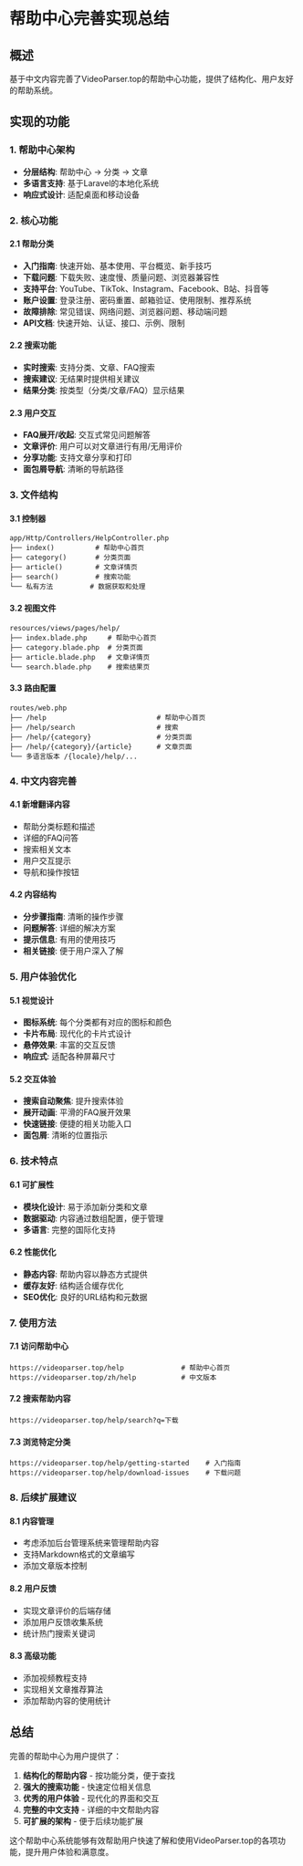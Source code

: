 # 帮助中心完善实现总结

## 概述
基于中文内容完善了VideoParser.top的帮助中心功能，提供了结构化、用户友好的帮助系统。

## 实现的功能

### 1. 帮助中心架构
- **分层结构**: 帮助中心 → 分类 → 文章
- **多语言支持**: 基于Laravel的本地化系统
- **响应式设计**: 适配桌面和移动设备

### 2. 核心功能

#### 2.1 帮助分类
- **入门指南**: 快速开始、基本使用、平台概览、新手技巧
- **下载问题**: 下载失败、速度慢、质量问题、浏览器兼容性
- **支持平台**: YouTube、TikTok、Instagram、Facebook、B站、抖音等
- **账户设置**: 登录注册、密码重置、邮箱验证、使用限制、推荐系统
- **故障排除**: 常见错误、网络问题、浏览器问题、移动端问题
- **API文档**: 快速开始、认证、接口、示例、限制

#### 2.2 搜索功能
- **实时搜索**: 支持分类、文章、FAQ搜索
- **搜索建议**: 无结果时提供相关建议
- **结果分类**: 按类型（分类/文章/FAQ）显示结果

#### 2.3 用户交互
- **FAQ展开/收起**: 交互式常见问题解答
- **文章评价**: 用户可以对文章进行有用/无用评价
- **分享功能**: 支持文章分享和打印
- **面包屑导航**: 清晰的导航路径

### 3. 文件结构

#### 3.1 控制器
```
app/Http/Controllers/HelpController.php
├── index()          # 帮助中心首页
├── category()       # 分类页面
├── article()        # 文章详情页
├── search()         # 搜索功能
└── 私有方法         # 数据获取和处理
```

#### 3.2 视图文件
```
resources/views/pages/help/
├── index.blade.php     # 帮助中心首页
├── category.blade.php  # 分类页面
├── article.blade.php   # 文章详情页
└── search.blade.php    # 搜索结果页
```

#### 3.3 路由配置
```
routes/web.php
├── /help                           # 帮助中心首页
├── /help/search                    # 搜索
├── /help/{category}                # 分类页面
├── /help/{category}/{article}      # 文章页面
└── 多语言版本 /{locale}/help/...
```

### 4. 中文内容完善

#### 4.1 新增翻译内容
- 帮助分类标题和描述
- 详细的FAQ问答
- 搜索相关文本
- 用户交互提示
- 导航和操作按钮

#### 4.2 内容结构
- **分步骤指南**: 清晰的操作步骤
- **问题解答**: 详细的解决方案
- **提示信息**: 有用的使用技巧
- **相关链接**: 便于用户深入了解

### 5. 用户体验优化

#### 5.1 视觉设计
- **图标系统**: 每个分类都有对应的图标和颜色
- **卡片布局**: 现代化的卡片式设计
- **悬停效果**: 丰富的交互反馈
- **响应式**: 适配各种屏幕尺寸

#### 5.2 交互体验
- **搜索自动聚焦**: 提升搜索体验
- **展开动画**: 平滑的FAQ展开效果
- **快速链接**: 便捷的相关功能入口
- **面包屑**: 清晰的位置指示

### 6. 技术特点

#### 6.1 可扩展性
- **模块化设计**: 易于添加新分类和文章
- **数据驱动**: 内容通过数组配置，便于管理
- **多语言**: 完整的国际化支持

#### 6.2 性能优化
- **静态内容**: 帮助内容以静态方式提供
- **缓存友好**: 结构适合缓存优化
- **SEO优化**: 良好的URL结构和元数据

### 7. 使用方法

#### 7.1 访问帮助中心
```
https://videoparser.top/help              # 帮助中心首页
https://videoparser.top/zh/help           # 中文版本
```

#### 7.2 搜索帮助内容
```
https://videoparser.top/help/search?q=下载
```

#### 7.3 浏览特定分类
```
https://videoparser.top/help/getting-started    # 入门指南
https://videoparser.top/help/download-issues    # 下载问题
```

### 8. 后续扩展建议

#### 8.1 内容管理
- 考虑添加后台管理系统来管理帮助内容
- 支持Markdown格式的文章编写
- 添加文章版本控制

#### 8.2 用户反馈
- 实现文章评价的后端存储
- 添加用户反馈收集系统
- 统计热门搜索关键词

#### 8.3 高级功能
- 添加视频教程支持
- 实现相关文章推荐算法
- 添加帮助内容的使用统计

## 总结

完善的帮助中心为用户提供了：
1. **结构化的帮助内容** - 按功能分类，便于查找
2. **强大的搜索功能** - 快速定位相关信息
3. **优秀的用户体验** - 现代化的界面和交互
4. **完整的中文支持** - 详细的中文帮助内容
5. **可扩展的架构** - 便于后续功能扩展

这个帮助中心系统能够有效帮助用户快速了解和使用VideoParser.top的各项功能，提升用户体验和满意度。